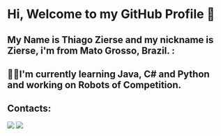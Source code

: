 # Hi, Welcome to my GitHub Profile 🤖

## My Name is Thiago Zierse and my nickname is Zierse, i'm from Mato Grosso, Brazil. :

## 👨‍💻I'm currently learning Java, C# and Python and working on Robots of Competition.

## Contacts:
<div>
<a href="https://instagram.com/zierse.exe" target="_blank"><img loading="lazy" src="https://img.shields.io/badge/-Instagram-%23E4405F?style=for-the-badge&logo=instagram&logoColor=white" target="_blank"></a>
<a href="https://www.linkedin.com/in/thiago-zierse-15704a18a" target="_blank"><img loading="lazy" src="https://img.shields.io/badge/-LinkedIn-%230077B5?style=for-the-badge&logo=linkedin&logoColor=white" target="_blank"></a>  
</div>
